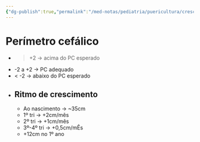 ```yaml
---
{"dg-publish":true,"permalink":"/med-notas/pediatria/puericultura/crescimento/perimetro-cefalico/","tags":["review"]}
---
```


# Perímetro cefálico
- > +2 -> acima do PC esperado
- -2 a +2 -> PC adequado
- < -2 -> abaixo do PC esperado
- ## Ritmo de crescimento
	- Ao nascimento -> ~35cm
	- 1º tri -> +2cm/mês
	- 2º tri -> +1cm/mês
	- 3º-4º tri -> +0,5cm/mÊs
	- +12cm no 1º ano
